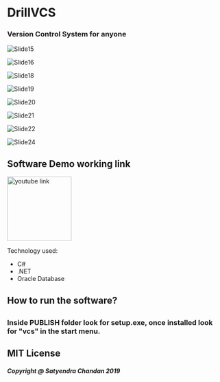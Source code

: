 <h1>DrillVCS</h1>
<h3>Version Control System for anyone</h3>



![Slide15](https://user-images.githubusercontent.com/9653570/62173494-8c99b400-b336-11e9-8d4b-502cbe098c4b.GIF)


![Slide16](https://user-images.githubusercontent.com/9653570/62173541-bfdc4300-b336-11e9-9491-204508e7e989.GIF)


![Slide18](https://user-images.githubusercontent.com/9653570/62173548-d08cb900-b336-11e9-986e-e96d12ecb1ce.GIF)

![Slide19](https://user-images.githubusercontent.com/9653570/62173569-e13d2f00-b336-11e9-87bc-8415269254c1.GIF)



![Slide20](https://user-images.githubusercontent.com/9653570/62173576-f0bc7800-b336-11e9-90ce-5d9d223477d3.GIF)


![Slide21](https://user-images.githubusercontent.com/9653570/62173593-fca83a00-b336-11e9-9526-fbc38ed5e225.GIF)


![Slide22](https://user-images.githubusercontent.com/9653570/62173600-0631a200-b337-11e9-9e36-a77b07ca61f4.GIF)


 
![Slide24](https://user-images.githubusercontent.com/9653570/62173617-1053a080-b337-11e9-9dea-c08ac1cddf60.GIF)


<h2>Software Demo working link</h2>

<a href="https://youtu.be/71vWssIH-QA" target="_blank" rel="noopener noreferrer"><img src="https://user-images.githubusercontent.com/9653570/62167315-3a9b6300-b323-11e9-8e88-4f5a73f3c614.gif" alt="youtube link" width="150px"/></a>

Technology used:
<ul>
  <li>C#</li>
  <li>.NET</li>
  <li>Oracle Database</li>
  </ul>
  
 <h2> How to run the software?<h2>
  <h3>Inside PUBLISH folder look for setup.exe, once installed look for "vcs" in the start menu.</h3>
 
  

<h2> MIT License</h2>
<h5>Copyright @ Satyendra Chandan 2019</h5>
